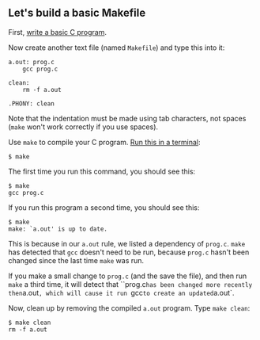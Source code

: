 ## Let's build a basic Makefile

First, [write a basic C program](../c-program/README.md).

Now create another text file (named `Makefile`) and type this into it:

```make
a.out: prog.c
	gcc prog.c

clean:
	rm -f a.out

.PHONY: clean
```

Note that the indentation must be made using tab characters, not spaces (`make` won't work correctly if you use spaces).

Use `make` to compile your C program.  [Run this in a terminal](../terminal/README.md):

```
$ make
```

The first time you run this command, you should see this:

```
$ make
gcc prog.c
```

If you run this program a second time, you should see this:

```
$ make
make: `a.out' is up to date.
```

This is because in our `a.out` rule, we listed a dependency of `prog.c`.  `make` has detected that `gcc` doesn't need to be run, because `prog.c` hasn't been changed since the last time `make` was run.

If you make a small change to `prog.c` (and the save the file), and then run `make` a third time, it will detect that ``prog.c` has been changed more recently then `a.out`, which will cause it run `gcc` to create an updated `a.out`.

Now, clean up by removing the compiled `a.out` program.  Type `make clean`:

```
$ make clean
rm -f a.out
```

